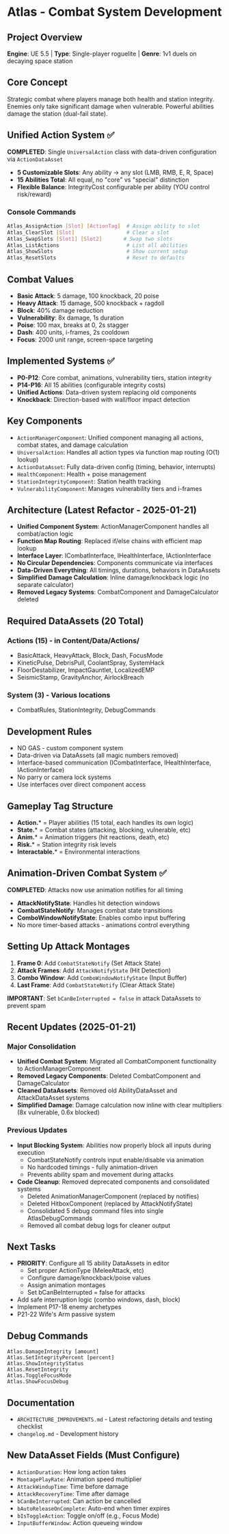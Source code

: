 # Atlas - Combat System Development

## Project Overview
**Engine**: UE 5.5 | **Type**: Single-player roguelite | **Genre**: 1v1 duels on decaying space station

## Core Concept
Strategic combat where players manage both health and station integrity. Enemies only take significant damage when vulnerable. Powerful abilities damage the station (dual-fail state).

## Unified Action System ✅
**COMPLETED**: Single `UniversalAction` class with data-driven configuration via `ActionDataAsset`
- **5 Customizable Slots**: Any ability → any slot (LMB, RMB, E, R, Space)
- **15 Abilities Total**: All equal, no "core" vs "special" distinction
- **Flexible Balance**: IntegrityCost configurable per ability (YOU control risk/reward)

### Console Commands
```bash
Atlas_AssignAction [Slot] [ActionTag]  # Assign ability to slot
Atlas_ClearSlot [Slot]                 # Clear a slot
Atlas_SwapSlots [Slot1] [Slot2]       # Swap two slots
Atlas_ListActions                      # List all abilities
Atlas_ShowSlots                        # Show current setup
Atlas_ResetSlots                       # Reset to defaults
```

## Combat Values
- **Basic Attack**: 5 damage, 100 knockback, 20 poise
- **Heavy Attack**: 15 damage, 500 knockback + ragdoll
- **Block**: 40% damage reduction
- **Vulnerability**: 8x damage, 1s duration
- **Poise**: 100 max, breaks at 0, 2s stagger
- **Dash**: 400 units, i-frames, 2s cooldown
- **Focus**: 2000 unit range, screen-space targeting

## Implemented Systems ✅
- **P0-P12**: Core combat, animations, vulnerability tiers, station integrity
- **P14-P16**: All 15 abilities (configurable integrity costs)
- **Unified Actions**: Data-driven system replacing old components
- **Knockback**: Direction-based with wall/floor impact detection

## Key Components
- `ActionManagerComponent`: Unified component managing all actions, combat states, and damage calculation
- `UniversalAction`: Handles all action types via function map routing (O(1) lookup)
- `ActionDataAsset`: Fully data-driven config (timing, behavior, interrupts)
- `HealthComponent`: Health + poise management
- `StationIntegrityComponent`: Station health tracking
- `VulnerabilityComponent`: Manages vulnerability tiers and i-frames

## Architecture (Latest Refactor - 2025-01-21)
- **Unified Component System**: ActionManagerComponent handles all combat/action logic
- **Function Map Routing**: Replaced if/else chains with efficient map lookup
- **Interface Layer**: ICombatInterface, IHealthInterface, IActionInterface
- **No Circular Dependencies**: Components communicate via interfaces
- **Data-Driven Everything**: All timings, durations, behaviors in DataAssets
- **Simplified Damage Calculation**: Inline damage/knockback logic (no separate calculator)
- **Removed Legacy Systems**: CombatComponent and DamageCalculator deleted

## Required DataAssets (20 Total)
### Actions (15) - in Content/Data/Actions/
- BasicAttack, HeavyAttack, Block, Dash, FocusMode
- KineticPulse, DebrisPull, CoolantSpray, SystemHack
- FloorDestabilizer, ImpactGauntlet, LocalizedEMP
- SeismicStamp, GravityAnchor, AirlockBreach

### System (3) - Various locations
- CombatRules, StationIntegrity, DebugCommands

## Development Rules
- NO GAS - custom component system
- Data-driven via DataAssets (all magic numbers removed)
- Interface-based communication (ICombatInterface, IHealthInterface, IActionInterface)
- No parry or camera lock systems
- Use interfaces over direct component access

## Gameplay Tag Structure
- **Action.*** = Player abilities (15 total, each handles its own logic)
- **State.*** = Combat states (attacking, blocking, vulnerable, etc)
- **Anim.*** = Animation triggers (hit reactions, death, etc)
- **Risk.*** = Station integrity risk levels
- **Interactable.*** = Environmental interactions

## Animation-Driven Combat System ✅
**COMPLETED**: Attacks now use animation notifies for all timing
- **AttackNotifyState**: Handles hit detection windows
- **CombatStateNotify**: Manages combat state transitions
- **ComboWindowNotifyState**: Enables combo input buffering
- No more timer-based attacks - animations control everything

## Setting Up Attack Montages
1. **Frame 0**: Add `CombatStateNotify` (Set Attack State)
2. **Attack Frames**: Add `AttackNotifyState` (Hit Detection)
3. **Combo Window**: Add `ComboWindowNotifyState` (Input Buffer)
4. **Last Frame**: Add `CombatStateNotify` (Clear Attack State)

**IMPORTANT**: Set `bCanBeInterrupted = false` in attack DataAssets to prevent spam

## Recent Updates (2025-01-21)
### Major Consolidation
- **Unified Combat System**: Migrated all CombatComponent functionality to ActionManagerComponent
- **Removed Legacy Components**: Deleted CombatComponent and DamageCalculator
- **Cleaned DataAssets**: Removed old AbilityDataAsset and AttackDataAsset systems
- **Simplified Damage**: Damage calculation now inline with clear multipliers (8x vulnerable, 0.6x blocked)

### Previous Updates
- **Input Blocking System**: Abilities now properly block all inputs during execution
  - CombatStateNotify controls input enable/disable via animation
  - No hardcoded timings - fully animation-driven
  - Prevents ability spam and movement during attacks
- **Code Cleanup**: Removed deprecated components and consolidated systems
  - Deleted AnimationManagerComponent (replaced by notifies)
  - Deleted HitboxComponent (replaced by AttackNotifyState)
  - Consolidated 5 debug command files into single AtlasDebugCommands
  - Removed all combat debug logs for cleaner output

## Next Tasks
- **PRIORITY**: Configure all 15 ability DataAssets in editor
  - Set proper ActionType (MeleeAttack, etc)
  - Configure damage/knockback/poise values
  - Assign animation montages
  - Set bCanBeInterrupted = false for attacks
- Add safe interruption logic (combo windows, dash, block)
- Implement P17-18 enemy archetypes
- P21-22 Wife's Arm passive system

## Debug Commands
```
Atlas.DamageIntegrity [amount]
Atlas.SetIntegrityPercent [percent]
Atlas.ShowIntegrityStatus
Atlas.ResetIntegrity
Atlas.ToggleFocusMode
Atlas.ShowFocusDebug
```

## Documentation
- `ARCHITECTURE_IMPROVEMENTS.md` - Latest refactoring details and testing checklist
- `changelog.md` - Development history

## New DataAsset Fields (Must Configure)
- `ActionDuration`: How long action takes
- `MontagePlayRate`: Animation speed multiplier
- `AttackWindupTime`: Time before damage
- `AttackRecoveryTime`: Time after damage
- `bCanBeInterrupted`: Can action be cancelled
- `bAutoReleaseOnComplete`: Auto-end when timer expires
- `bIsToggleAction`: Toggle on/off (e.g., Focus Mode)
- `InputBufferWindow`: Action queueing window